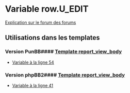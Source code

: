 # Variable row.U_EDIT
[Explication sur le forum des forums](http://forum.forumactif.com/t294113-listing-des-variables#row.U_EDIT)
## Utilisations dans les templates
### Version PunBB#### [Template report_view_body](punbb/report_view_body.md)
* [Variable à la ligne 54](../punbb/report_view_body.tpl#L54)
### Version phpBB2#### [Template report_view_body](subsilver/report_view_body.md)
* [Variable à la ligne 41](../subsilver/report_view_body.tpl#L41)